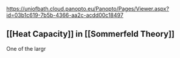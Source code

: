 https://uniofbath.cloud.panopto.eu/Panopto/Pages/Viewer.aspx?id=03b1c619-7b5b-4366-aa2c-acdd00c18497

## [[Heat Capacity]] in [[Sommerfeld Theory]]

One of the largr